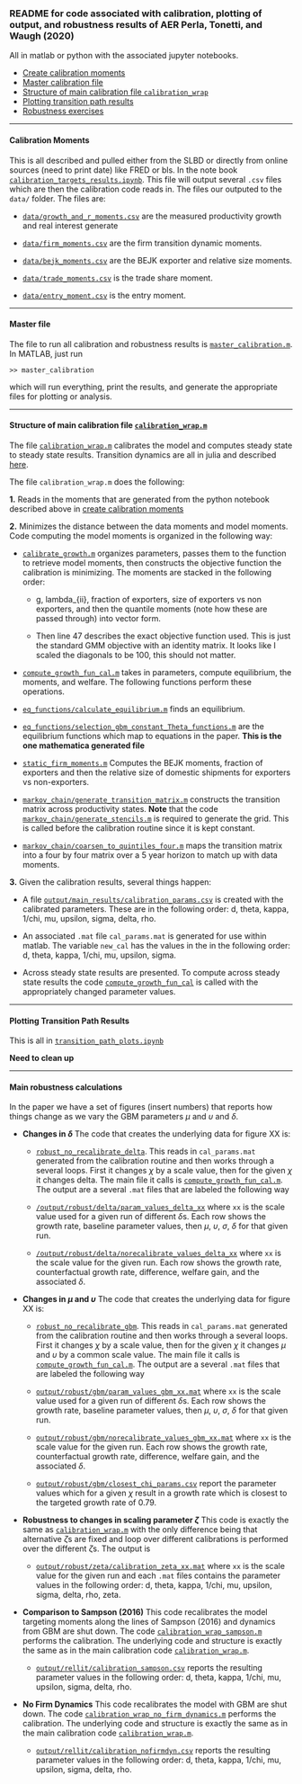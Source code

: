 ### README for code associated with calibration, plotting of output, and robustness results of AER Perla, Tonetti, and Waugh (2020)

All in matlab or python with the associated jupyter notebooks.
- [Create calibration moments](#calibration)
- [Master calibration file](#master)
- [Structure of main calibration file ``calibration_wrap``](#cal_func)
- [Plotting transition path results](#plot_trans)
- [Robustness exercises](#robust)

---
#### <a name="calibration"></a> Calibration Moments

This is all described and pulled either from the SLBD or directly from online sources (need to print date) like FRED or bls. In the note book [``calibration_targets_results.ipynb``](calibration_targets_results.ipynb). This file will output several ``.csv`` files which are then the calibration code reads in. The files our outputed to the ``data/`` folder. The files are:

- [``data/growth_and_r_moments.csv``](data/growth_and_r_moments.csv) are the measured productivity growth and real interest generate

- [``data/firm_moments.csv``](data/firm_moments.csv) are the firm transition dynamic moments.

- [``data/bejk_moments.csv``](data/bejk_moments.csv) are the BEJK exporter and relative size moments.

- [``data/trade_moments.csv``](data/trade_moments.csv) is the trade share moment.

- [``data/entry_moment.csv``](data/entry_moment.csv) is the entry moment.

---
#### <a name="master"></a> Master file

The file to run all calibration and robustness results is [``master_calibration.m``](master_calibration.m). In MATLAB, just run
```
>> master_calibration
```
which will run everything, print the results, and generate the appropriate files for plotting or analysis.

---
#### <a name="cal_func"></a> Structure of main calibration file [``calibration_wrap.m``](calibration_wrap.m)

The file [``calibration_wrap.m``](calibration_wrap.m) calibrates the model and computes steady state to steady state results. Transition dynamics are all in julia and described [here]().

The file ``calibration_wrap.m`` does the following:

**1.** Reads in the moments that are generated from the python notebook described above in [create calibration moments](#calibration)

**2.** Minimizes the distance between the data moments and model moments. Code computing the model moments is organized in the following way:

  - [``calibrate_growth.m``](calibrate_growth.m) organizes parameters, passes them to the function to retrieve model moments, then constructs the objective function the calibration is minimizing. The moments are stacked in the following order:

    - g, lambda_{ii}, fraction of exporters, size of exporters vs non exporters, and then the quantile moments (note how these are passed through) into vector form.

    - Then line 47 describes the exact objective function used. This is just the standard GMM objective with an identity matrix. It looks like I scaled the diagonals to be 100, this should not matter.


  -  <a name="main_file"></a> [``compute_growth_fun_cal.m``](compute_growth_fun_cal.m) takes in parameters, compute equilibrium, the moments, and welfare. The following functions perform these operations.

  - [``eq_functions/calculate_equilibrium.m``](eq_functions/calculate_equilibrium.m) finds an equilibrium.

  - [``eq_functions/selection_gbm_constant_Theta_functions.m``](eq_functions/selection_gbm_constant_Theta_functions.m) are the equilibrium functions which map to equations in the paper. **This is the one mathematica generated file**

  - [``static_firm_moments.m``](static_firm_moments.m) Computes the BEJK moments, fraction of exporters and then the relative size of domestic shipments for exporters vs non-exporters.

  - [``markov_chain/generate_transition_matrix.m``](markov_chain/generate_transition_matrix.m) constructs the transition matrix across productivity states. **Note** that the code [``markov_chain/generate_stencils.m``](markov_chain/generate_stencils.m) is required to generate the grid. This is called before the calibration routine since it is kept constant.

  - [``markov_chain/coarsen_to_quintiles_four.m``](markov_chain/coarsen_to_quintiles_four.m) maps the transition matrix into a four by four matrix over a 5 year horizon to match up with data moments.

**3.** Given the calibration results, several things happen:

- A file [``output/main_results/calibration_params.csv``](output/main_results/calibration_params.csv) is created with the calibrated parameters. These are in the following order: d, theta, kappa, 1/chi, mu, upsilon, sigma, delta, rho.

- An associated ``.mat`` file ``cal_params.mat`` is generated for use within matlab. The variable ``new_cal`` has the values in the in the following order: d, theta, kappa, 1/chi, mu, upsilon, sigma.

- Across steady state results are presented. To compute across steady state results the code [``compute_growth_fun_cal``](compute_growth_fun_cal.m) is called with the appropriately changed parameter values.

---

#### <a name="plot_trans"></a> Plotting Transition Path Results

This is all in [``transition_path_plots.ipynb``](transition_path_plots.ipynb)

**Need to clean up**

---
#### <a name="robust"></a> Main robustness calculations

In the paper we have a set of figures (insert numbers) that reports how things change as we vary the GBM parameters $\mu$ and $\upsilon$ and $\delta$.

- **Changes in $\delta$** The code that creates the underlying data for figure XX is:

  - [``robust_no_recalibrate_delta``](robust_no_recalibrate_delta). This reads in ``cal_params.mat`` generated from the calibration routine and then works through a several loops. First it changes $\chi$ by a scale value, then for the given $\chi$ it changes delta. The main file it calls is [``compute_growth_fun_cal.m``](#main_file). The output are a several ``.mat`` files that are labeled the following way

  - [``/output/robust/delta/param_values_delta_xx``](/output/robust/delta/) where ``xx`` is the scale value used for a given run of different $\delta$s. Each row shows the growth rate, baseline parameter values, then $\mu$, $\upsilon$, $\sigma$, $\delta$ for that given run.

  - [``/output/robust/delta/norecalibrate_values_delta_xx``](/output/robust/delta/) where ``xx`` is the scale value for the given run. Each row shows the growth rate, counterfactual growth rate, difference, welfare gain, and the associated $\delta$.

- **Changes in $\mu$ and $\upsilon$** The code that creates the underlying data for figure XX is:
  - [``robust_no_recalibrate_gbm``](robust_no_recalibrate_gbm). This reads in ``cal_params.mat`` generated from the calibration routine and then works through a several loops. First it changes $\chi$ by a scale value, then for the given $\chi$ it changes $\mu$ and $\upsilon$ by a common scale value. The main file it calls is [``compute_growth_fun_cal.m``](#main_file). The output are a several ``.mat`` files that are labeled the following way

  - [``output/robust/gbm/param_values_gbm_xx.mat``](output/robust/gbm/) where ``xx`` is the scale value used for a given run of different $\delta$s. Each row shows the growth rate, baseline parameter values, then $\mu$, $\upsilon$, $\sigma$, $\delta$ for that given run.

  - [``output/robust/gbm/norecalibrate_values_gbm_xx.mat``](output/robust/gbm/) where ``xx`` is the scale value for the given run. Each row shows the growth rate, counterfactual growth rate, difference, welfare gain, and the associated $\delta$.

  - [``output/robust/gbm/closest_chi_params.csv``](output/robust/gbm/closest_chi_params.csv) report the parameter values which for a given $\chi$ result in a growth rate which is closest to the targeted growth rate of 0.79.

- **Robustness to changes in scaling parameter $\zeta$** This code is exactly the same as [``calibration_wrap.m``](calibration_wrap.m) with the only difference being that alternative $\zeta$s are fixed and loop over different calibrations is performed over the different $\zeta$s. The output is

  - [``output/robust/zeta/calibration_zeta_xx.mat``](output/robust/zeta/) where ``xx`` is the scale value for the given run and each ``.mat`` files contains the parameter values in the following order: d, theta, kappa, 1/chi, mu, upsilon, sigma, delta, rho, zeta.


- **Comparison to Sampson (2016)** This code recalibrates the model targeting moments along the lines of Sampson (2016) and dynamics from GBM are shut down. The code [``calibration_wrap_sampson.m``](calibration_wrap_sampson.m) performs the calibration. The underlying code and structure is exactly the same as in the main calibration code [``calibration_wrap.m``](calibration_wrap.m).

  - [``output/rellit/calibration_sampson.csv``](output/rellit/calibration_sampson.csv) reports the resulting parameter values in the following order:  d, theta, kappa, 1/chi, mu, upsilon, sigma, delta, rho.


- **No Firm Dynamics** This code recalibrates the model with GBM are shut down. The code [``calibration_wrap_no_firm_dynamics.m``](calibration_wrap_no_firm_dynamics.m) performs the calibration. The underlying code and structure is exactly the same as in the main calibration code [``calibration_wrap.m``](calibration_wrap.m).

  - [``output/rellit/calibration_nofirmdyn.csv``](output/rellit/calibration_nofirmdyn.csv) reports the resulting parameter values in the following order:  d, theta, kappa, 1/chi, mu, upsilon, sigma, delta, rho.
